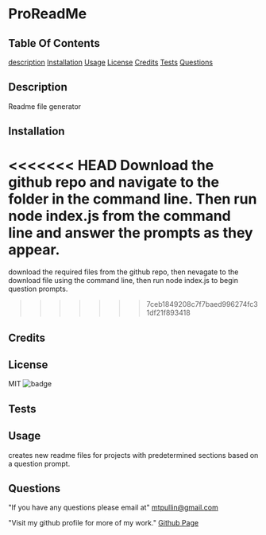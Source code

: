 # ProReadMe

  ## Table Of Contents
  [description](#description)
  [Installation](#installation)
  [Usage](#usage)
  [License](#license)
  [Credits](#credits)
  [Tests](#tests)
  [Questions](#questions)

  ## Description
  Readme file generator 

  ## Installation
<<<<<<< HEAD
  Download the github repo and navigate to the folder in the command line. Then run node index.js from the command line and answer the prompts as they appear. 
=======
  download the required files from the github repo, 
  then nevagate to the download file using the command line, 
  then run node index.js to begin question prompts. 
>>>>>>> 7ceb1849208c7f7baed996274fc31df21f893418

  ## Credits
   

  ## License
  MIT 
  ![badge](https://img.shields.io/badge/license-MIT-red)
  
  ## Tests


  ## Usage
  creates new readme files for projects with predetermined sections based on a question prompt. 

  ## Questions
  
  "If you have any questions please email at"
    mtpullin@gmail.com
  
  "Visit my github profile for more of my work."
    <a href="https://github.com/mtpullin">Github Page</a>
